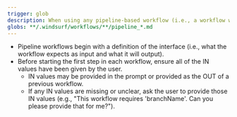 ```yaml
---
trigger: glob
description: When using any pipeline-based workflow (i.e., a workflow with IN/OUT formatting)
globs: **/.windsurf/workflows/**/pipeline_*.md
---
```


- Pipeline workflows begin with a definition of the interface (i.e., what the workflow expects as input and what it will output).
- Before starting the first step in each workflow, ensure all of the IN values have been given by the user.
  - IN values may be provided in the prompt or provided as the OUT of a previous workflow.
  - If any IN values are missing or unclear, ask the user to provide those IN values (e.g., "This workflow requires 'branchName'. Can you please provide that for me?").